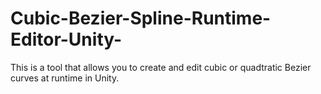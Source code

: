 # Cubic-Bezier-Spline-Runtime-Editor-Unity-

This is a tool that allows you to create and edit cubic or quadtratic Bezier curves at runtime in Unity. 
